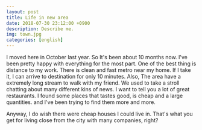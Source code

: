 ```yaml
---
layout: post
title: Life in new area
date: 2018-07-30 23:12:00 +0900
description: Describe me.
img: town.jpg
categories: [english]
---
```


I moved here in October last year. So It's been about 10 months now.
I've been pretty happy with everything for the most part.
One of the best thing is distance to my work.
There is clean and fast metro near my home. If I take it, I can arrive to destination for only 10 minutes.
Also, The area have a extremely long stream to walk with my friend. 
We used to take a stroll chatting about many different kins of news.
I want to tell you a lot of great restaurants.
I found some places that tastes good, is cheap and a large quantities. and I've been trying to find them more and more.
 
Anyway, I do wish there were cheap houses I could live in.
That's what you get for living close from the city with many companies, right?